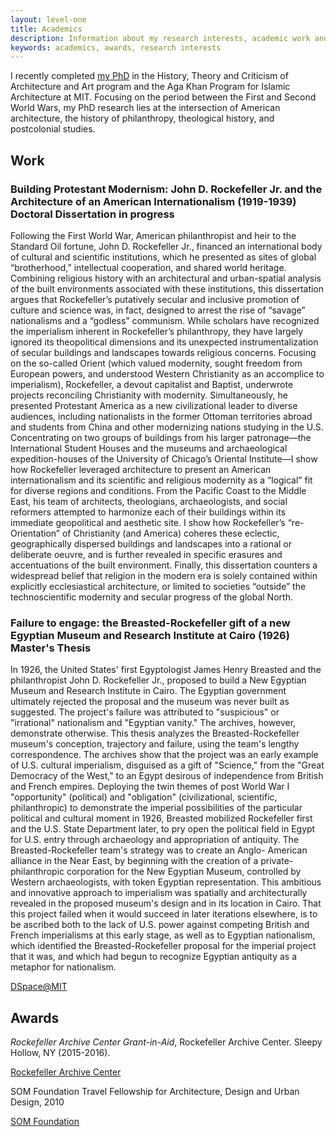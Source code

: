 ```yaml
---
layout: level-one
title: Academics
description: Information about my research interests, academic work and awards.
keywords: academics, awards, research interests
---
```


I recently completed [my PhD](https://architecture.mit.edu/student/azra-dawood) in the History, Theory and Criticism of Architecture and Art program and the Aga Khan Program for Islamic Architecture at MIT. Focusing on the period between the First and Second World Wars, my PhD research lies at the intersection of American architecture, the history of philanthropy, theological history, and postcolonial studies. 

## Work

### Building Protestant Modernism: John D. Rockefeller Jr. and the Architecture of an American Internationalism (1919-1939) <span class="label">Doctoral Dissertation</span> <span class="label">in progress</span>

Following the First World War, American philanthropist and heir to the Standard Oil fortune, John D. Rockefeller Jr., financed an international body of cultural and scientific institutions, which he presented as sites of global “brotherhood,” intellectual cooperation, and shared world heritage. Combining religious history with an architectural and urban-spatial analysis of the built environments associated with these institutions, this dissertation argues that Rockefeller’s putatively secular and inclusive promotion of culture and science was, in fact, designed to arrest the rise of “savage” nationalisms and a “godless” communism. While scholars have recognized the imperialism inherent in Rockefeller’s philanthropy, they have largely ignored its theopolitical dimensions and its unexpected instrumentalization of secular buildings and landscapes towards religious concerns. Focusing on the so-called Orient (which valued modernity, sought freedom from European powers, and understood Western Christianity as an accomplice to imperialism), Rockefeller, a devout capitalist and Baptist, underwrote projects reconciling Christianity with modernity. Simultaneously, he presented Protestant America as a new civilizational leader to diverse audiences, including nationalists in the former Ottoman territories abroad and students from China and other modernizing nations studying in the U.S. Concentrating on two groups of buildings from his larger patronage—the International Student Houses and the museums and archaeological expedition-houses of the University of Chicago’s Oriental Institute—I show how Rockefeller leveraged architecture to present an American internationalism and its scientific and religious modernity as a “logical” fit for diverse regions and conditions. From the Pacific Coast to the Middle East, his team of architects, theologians, archaeologists, and social reformers attempted to harmonize each of their buildings within its immediate geopolitical and aesthetic site. I show how Rockefeller’s “re-Orientation” of Christianity (and America) coheres these eclectic, geographically dispersed buildings and landscapes into a rational or deliberate oeuvre, and is further revealed in specific erasures and accentuations of the built environment. Finally, this dissertation counters a widespread belief that religion in the modern era is solely contained within explicitly ecclesiastical architecture, or limited to societies “outside” the technoscientific modernity and secular progress of the global North.

### Failure to engage: the Breasted-Rockefeller gift of a new Egyptian Museum and Research Institute at Cairo (1926) <span class="label">Master's Thesis</span>

In 1926, the United States' first Egyptologist James Henry Breasted and the philanthropist John D. Rockefeller Jr., proposed to build a New Egyptian Museum and Research Institute in Cairo. The Egyptian government ultimately rejected the proposal and the museum was never built as suggested. The project's failure was attributed to "suspicious" or "irrational" nationalism and "Egyptian vanity." The archives, however, demonstrate otherwise. This thesis analyzes the Breasted-Rockefeller museum's conception, trajectory and failure, using the team's lengthy correspondence. The archives show that the project was an early example of U.S. cultural imperialism, disguised as a gift of "Science," from the "Great Democracy of the West," to an Egypt desirous of independence from British and French empires. Deploying the twin themes of post World War I "opportunity" (political) and "obligation" (civilizational, scientific, philanthropic) to demonstrate the imperial possibilities of the particular political and cultural moment in 1926, Breasted mobilized Rockefeller first and the U.S. State Department later, to pry open the political field in Egypt for U.S. entry through archaeology and appropriation of antiquity. The Breasted-Rockefeller team's strategy was to create an Anglo- American alliance in the Near East, by beginning with the creation of a private-philanthropic corporation for the New Egyptian Museum, controlled by Western archaeologists, with token Egyptian representation. This ambitious and innovative approach to imperialism was spatially and architecturally revealed in the proposed museum's design and in its location in Cairo. That this project failed when it would succeed in later iterations elsewhere, is to be ascribed both to the lack of U.S. power against competing British and French imperialisms at this early stage, as well as to Egyptian nationalism, which identified the Breasted-Rockefeller proposal for the imperial project that it was, and which had begun to recognize Egyptian antiquity as a metaphor for nationalism.

<a href="http://hdl.handle.net/1721.1/59109" class="tiny button hollow"><i class="fa fa-file-pdf-o"></i> DSpace@MIT</a>

## Awards
_Rockefeller Archive Center Grant-in-Aid_, Rockefeller Archive Center. Sleepy Hollow, NY (2015-2016).

<a href="http://rockarch.org/publications/resrep/dawood.pdf" class="button tiny hollow"><i class="fa fa-file-pdf-o"></i> Rockefeller Archive Center</a>


SOM Foundation Travel Fellowship for Architecture, Design and Urban Design, 2010

<a href="http://www.somfoundation.som.com/fellow/azra-dawood" class="button tiny hollow"><i class="fa fa-file-pdf-o"></i> SOM Foundation</a>
